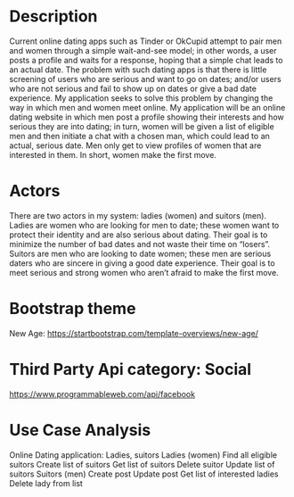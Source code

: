 # Description

Current online dating apps such as Tinder or OkCupid attempt to pair men and women through a simple wait-and-see model; in other words, a user posts a profile and waits for a response, hoping that a simple chat leads to an actual date. The problem with such dating apps is that there is little screening of users who are serious and want to go on dates; and/or users who are not serious and fail to show up on dates or give a bad date experience. My application seeks to solve this problem by changing the way in which men and women meet online. My application will be an online dating website in which men post a profile showing their interests and how serious they are into dating; in turn, women will be given a list of eligible men and then initiate a chat with a chosen man, which could lead to an actual, serious date. Men only get to view profiles of women that are interested in them. In short, women make the first move.  

# Actors
There are two actors in my system: ladies (women) and suitors (men). Ladies are women who are looking for men to date; these women want to protect their identity and are also serious about dating. Their goal is to minimize the number of bad dates and not waste their time on “losers”. Suitors are men who are looking to date women; these men are serious daters who are sincere in giving a good date experience. Their goal is to meet serious and strong women who aren’t afraid to make the first move. 

# Bootstrap theme
New Age:  https://startbootstrap.com/template-overviews/new-age/

# Third Party Api category: Social
https://www.programmableweb.com/api/facebook


# Use Case Analysis
Online Dating application: Ladies, suitors
Ladies (women)
Find all eligible suitors
Create list of suitors
Get list of suitors
Delete suitor
Update list of suitors
Suitors (men)
Create post
Update post
Get list of interested ladies
Delete lady from list


